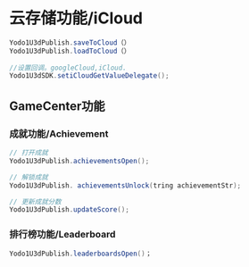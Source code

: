 # 云存储功能/iCloud

``` java
Yodo1U3dPublish.saveToCloud（）
Yodo1U3dPublish.loadToCloud（）
 
//设置回调。googleCloud,iCloud.
Yodo1U3dSDK.setiCloudGetValueDelegate();
```

## GameCenter功能

### 成就功能/Achievement

``` java
// 打开成就
Yodo1U3dPublish.achievementsOpen();

// 解锁成就
Yodo1U3dPublish. achievementsUnlock(tring achievementStr);

// 更新成就分数
Yodo1U3dPublish.updateScore();
```

### 排行榜功能/Leaderboard

``` java
Yodo1U3dPublish.leaderboardsOpen()；
```
